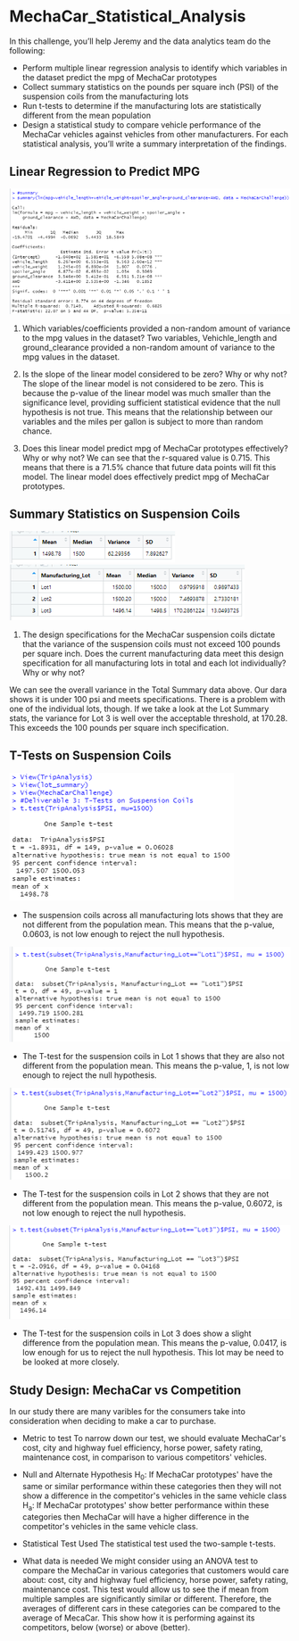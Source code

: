# MechaCar_Statistical_Analysis
In this challenge, you’ll help Jeremy and the data analytics team do the following:

* Perform multiple linear regression analysis to identify which variables in the dataset predict the mpg of MechaCar prototypes
* Collect summary statistics on the pounds per square inch (PSI) of the suspension coils from the manufacturing lots
* Run t-tests to determine if the manufacturing lots are statistically different from the mean population
* Design a statistical study to compare vehicle performance of the MechaCar vehicles against vehicles from other manufacturers. For each statistical analysis, you’ll write a summary interpretation of the findings.

## Linear Regression to Predict MPG
![Multiple Linear Regression on MPG](Images/mpg_lm_summary.png)

1. Which variables/coefficients provided a non-random amount of variance to the mpg values in the dataset?
Two variables, Vehichle_length and ground_clearance provided a non-random amount of variance to the mpg values in the dataset. 

2. Is the slope of the linear model considered to be zero? Why or why not?
The slope of the linear model is not considered to be zero. This is because the p-value of the linear model was much smaller than the significance level, providing sufficient
statistical evidence that the null hypothesis is not true. This means that the relationship between our variables and the miles per gallon is subject to more than random chance.

3. Does this linear model predict mpg of MechaCar prototypes effectively? Why or why not?
We can see that the r-squared value is 0.715. This means that there is a 71.5% chance that future data points will fit this model. The linear model does effectively predict mpg of MechaCar prototypes.

## Summary Statistics on Suspension Coils
![Suspension Coil Total Summary](Images/total_summary.png)
![Suspension Coil Lot Summary](Images/lot_summary.png)

1. The design specifications for the MechaCar suspension coils dictate that the variance of the suspension coils must not exceed 100 pounds per square inch. Does the current manufacturing data meet this design specification for all manufacturing lots in total and each lot individually? Why or why not?

We can see the overall variance in the Total Summary data above. Our dara shows it is under 100 psi and meets specifications.
There is a problem with one of the individual lots, though. If we take a look at the Lot Summary stats, the variance for Lot 3 is well over the acceptable threshold, at 170.28. This exceeds the 100 pounds per square inch specification. 

## T-Tests on Suspension Coils
![Suspension Coils Cumulative T-test](Images/trip_analsis_psi_ttest.png)
* The suspension coils across all manufacturing lots shows that they are not different from the population mean. This means that the p-value, 0.0603, is not low enough to reject the null hypothesis.

![Suspension Coil Lot 1 T-test](Images/trip_analsis_psi_lot1.png)
* The T-test for the suspension coils in Lot 1 shows that they are also not different from the population mean. This means the p-value, 1, is not low enough to reject the null hypothesis.

![Suspension Coil Lot 2 T-test](Images/trip_analsis_psi_lot2.png)
* The T-test for the suspension coils in Lot 2 shows that they are not different from the population mean. This means the p-value, 0.6072, is not low enough to reject the null hypothesis.

![Suspension Coil Lot 3 T-test](Images/trip_analsis_psi_lot3.png)
* The T-test for the suspension coils in Lot 3 does show a slight difference from the population mean. This means the p-value, 0.0417, is low enough for us to reject the null hypothesis. This lot may be need to be looked at more closely. 

## Study Design: MechaCar vs Competition
In our study there are many varibles for the consumers take into consideration when deciding to make a car to purchase. 

* Metric to test
To narrow down our test, we should evaluate MechaCar's cost, city and highway fuel efficiency, horse power, safety rating, maintenance cost, in comparison to various competitors' vehicles.

* Null and Alternate Hypothesis
H<sub>0</sub>: If MechaCar prototypes' have the same or similar performance within these categories then they will not show a difference in the competitor's vehicles in the same vehicle class
H<sub>a</sub>: If MechaCar prototypes' show better performance within these categories then MechaCar will have a higher difference in the competitor's vehicles in the same vehicle class.

* Statistical Test Used
The statistical test used the two-sample t-tests.

* What data is needed
We might consider using an ANOVA test to compare the MechaCar in various categories that customers would care about: cost, city and highway fuel efficiency, horse power, safety rating, maintenance cost. This test would allow us to see the if mean from multiple samples are significantly similar or different. Therefore, the averages of different cars in these categories can be compared to the average of MecaCar. This show how it is performing against its competitors, below (worse) or above (better).
